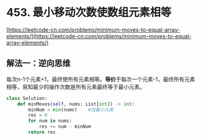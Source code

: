# 453. 最小移动次数使数组元素相等

[https://leetcode-cn.com/problems/minimum-moves-to-equal-array-elements/](https://leetcode-cn.com/problems/minimum-moves-to-equal-array-elements/)

## 解法一：逆向思维

每次n-1个元素+1，最终使所有元素相等。**等价**于每次一个元素-1，最终所有元素相等，易知最少的操作次数是所有元素最终等于最小元素。

```python
class Solution:
    def minMoves(self, nums: List[int]) -> int:
        minNum = min(nums)    #找最小元素
        res = 0
        for num in nums:
            res += num - minNum
        return res
```

